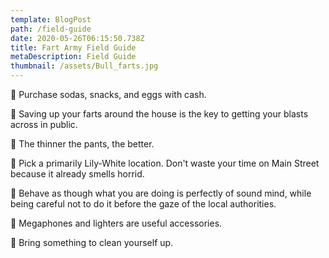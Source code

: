 ```yaml
---
template: BlogPost
path: /field-guide
date: 2020-05-26T06:15:50.738Z
title: Fart Army Field Guide
metaDescription: Field Guide
thumbnail: /assets/Bull_farts.jpg
---
```

💨 Purchase sodas, snacks, and eggs with cash.  

💨 Saving up your farts around the house is the key to getting your blasts across in public.  

💨 The thinner the pants, the better.  

💨 Pick a primarily Lily-White location. Don't waste your time on Main Street because it already smells horrid.  

💨 Behave as though what you are doing is perfectly of sound mind, while being careful not to do it before the gaze of the local authorities.  

💨 Megaphones and lighters are useful accessories.  

💨 Bring something to clean yourself up.  